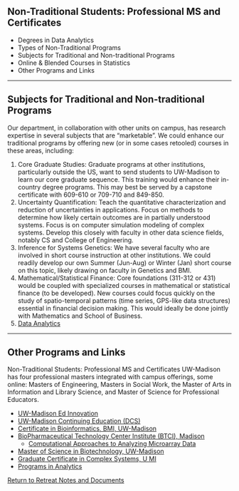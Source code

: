 ## Non-Traditional Students: Professional MS and Certificates

-   Degrees in Data Analytics
-   Types of Non-Traditional Programs
-   Subjects for Traditional and Non-traditional Programs
-   Online & Blended Courses in Statistics
-   Other Programs and Links

* * * * *

Subjects for Traditional and Non-traditional Programs
-----------------------------------------------------

Our department, in collaboration with other units on campus, has
research expertise in several subjects that are “marketable”. We could
enhance our traditional programs by offering new (or in some cases
retooled) courses in these areas, including:

1.  Core Graduate Studies: Graduate programs at other institutions,
    particularly outside the US, want to send students to UW-Madison to
    learn our core graduate sequence. This training would enhance their
    in-country degree programs. This may best be served by a capstone
    certificate with 609-610 or 709-710 and 849-850.
2.  Uncertainty Quantification: Teach the quantitative characterization
    and reduction of uncertainties in applications. Focus on methods to
    determine how likely certain outcomes are in partially understood
    systems. Focus is on computer simulation modeling of complex
    systems. Develop this closely with faculty in other data science
    fields, notably CS and College of Engineering.
3.  Inference for Systems Genetics: We have several faculty who are
    involved in short course instruction at other institutions. We could
    readily develop our own Summer (Jun-Aug) or Winter (Jan) short
    course on this topic, likely drawing on faculty in Genetics and BMI.
4.  Mathematical/Statistical Finance: Core foundations (311-312 or 431)
    would be coupled with specialized courses in mathematical or
    statistical finance (to be developed). New courses could focus
    quickly on the study of spatio-temporal patterns (time series,
    GPS-like data structures) essential in financial decision making.
    This would ideally be done jointly with Mathematics and School of
    Business.
5.  [Data Analytics](/analytics)

* * * * *

Other Programs and Links
------------------------

Non-Traditional Students: Professional MS and Certificates UW-Madison
has four professional masters integrated with campus offerings, some
online: Masters of Engineering, Masters in Social Work, the Master of
Arts in Information and Library Science, and Master of Science for
Professional Educators.

-   [UW-Madison Ed Innovation](http://www.edinnovation.wisc.edu)
-   [UW-Madison Continuing Education (DCS)](http://www.dcs.wisc.edu)
-   [Certificate in Bioinformatics, BMI,
    UW-Madison](http://www.biostat.wisc.edu/Medical-Informatics/certificatesbioinfor.htm)
-   [BioPharmaceutical Technology Center Institute (BTCI),
    Madison](http://www.btci.org/courses/default.html)
    -   [Computational Approaches to Analyzing Microarray
        Data](http://www.btci.org/courses/intermediate/caamd/2012/caamd12.html)
-   [Master of Science in Biotechnology,
    UW-Madison](http://www.ms-biotech.wisc.edu/)
-   [Graduate Certificate in Complex Systems, U
    MI](http://www.lsa.umich.edu/cscs/graduate/graduatecertificate)
-   [Programs in Analytics](/analytics)

[Return to Retreat Notes and Documents](/retreat)
